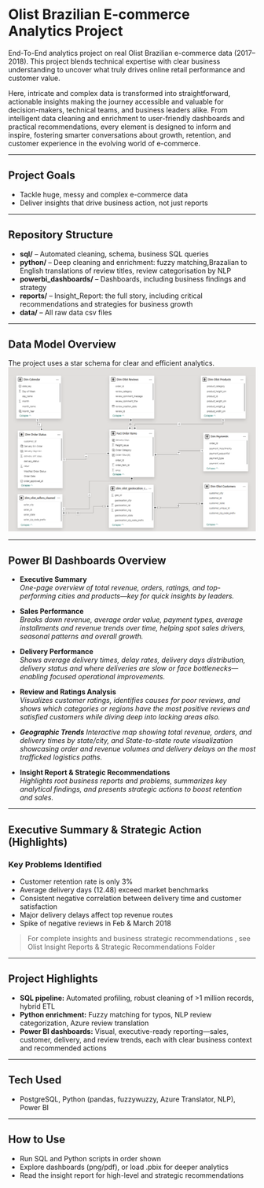 # Olist Brazilian E-commerce Analytics Project

End-To-End analytics project on real Olist Brazilian e-commerce data (2017–2018). This project blends technical expertise with clear business understanding to uncover what truly drives online retail performance and customer value.

Here, intricate and complex data is transformed into straightforward, actionable insights making the journey accessible and valuable for decision-makers, technical teams, and business leaders alike. From intelligent data cleaning and enrichment to user-friendly dashboards and practical recommendations, every element is designed to inform and inspire, fostering smarter conversations about growth, retention, and customer experience in the evolving world of e-commerce.

---

## Project Goals

- Tackle huge, messy and complex e-commerce data
- Deliver insights that drive business action, not just reports

---

##  Repository Structure

- **sql/** – Automated cleaning, schema, business SQL queries
- **python/** – Deep cleaning and enrichment: fuzzy matching,Brazalian to English translations of review titles, review categorisation by NLP
- **powerbi_dashboards/** – Dashboards, including business findings and strategy
- **reports/** – Insight_Report: the full story, including critical recommendations and strategies for business growth
- **data/** – All raw data csv files

---

##  Data Model Overview

The project uses a star schema for clear and efficient analytics.  
![Data Model - Star Schema](Data%20Model%20-%20Star%20Schema.png)


---

## Power BI Dashboards Overview

- **Executive Summary**  
  *One-page overview of total revenue, orders, ratings, and top-performing cities and products—key for quick insights by leaders.*

- **Sales Performance**  
  *Breaks down revenue, average order value, payment types, average installments and revenue trends over time, helping spot sales drivers, seasonal patterns and overall growth.*

- **Delivery Performance**  
  *Shows average delivery times, delay rates, delivery days distribution, delivery status and where deliveries are slow or face bottlenecks—enabling focused operational improvements.*

- **Review and Ratings Analysis**  
  *Visualizes customer ratings, identifies causes for poor reviews, and shows which categories or regions have the most positive reviews and satisfied customers while diving deep into lacking areas also.*

-  ***Geographic Trends***
  *Interactive map  showing total revenue, orders, and delivery times by state/city, and State-to-state route visualization showcasing order and revenue volumes and delivery delays on the most trafficked logistics paths.*

- **Insight Report & Strategic Recommendations**  
  *Highlights root business reports and problems, summarizes key analytical findings, and presents strategic actions to boost retention and sales.*

---

## Executive Summary & Strategic Action (Highlights)

### Key Problems Identified
- Customer retention rate is only 3%
- Average delivery days (12.48) exceed market benchmarks
- Consistent negative correlation between delivery time and customer satisfaction
- Major delivery delays affect top revenue routes
- Spike of negative reviews in Feb & March 2018

> For complete insights and business strategic recommendations , see Olist Insight Reports & Strategic Recommendations Folder

---

## Project Highlights

- **SQL pipeline:** Automated profiling, robust cleaning of >1 million records, hybrid ETL
- **Python enrichment:** Fuzzy matching for typos, NLP review categorization, Azure review translation
- **Power BI dashboards:** Visual, executive-ready reporting—sales, customer, delivery, and review trends, each with clear business context and recommended actions

---

## Tech Used

- PostgreSQL, Python (pandas, fuzzywuzzy, Azure Translator, NLP), Power BI

---

## How to Use

- Run SQL and Python scripts in order shown
- Explore dashboards (png/pdf), or load .pbix for deeper analytics
- Read the insight report for high-level and strategic recommendations
